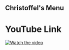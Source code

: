 ## Christoffel's Menu
# YouTube Link
[![Watch the video](https://img.youtube.com/vi/-YGuRFLZwEE/0.jpg)](https://www.youtube.com/watch?v=-YGuRFLZwEE)
